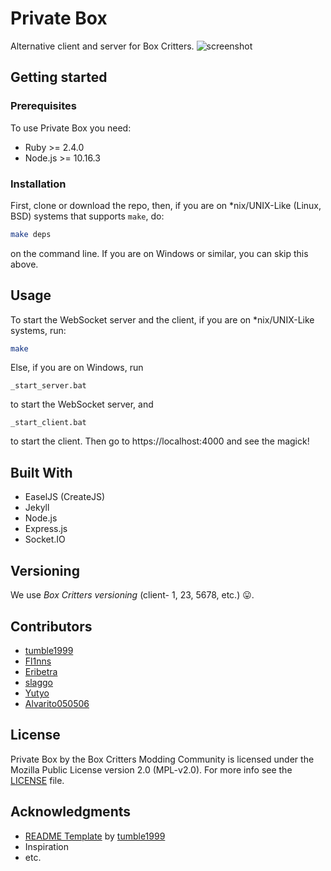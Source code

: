 # Private Box
Alternative client and server for Box Critters.
![screenshot](https://cdn.discordapp.com/attachments/567030108003631108/648901762748776448/private_box.png)

## Getting started

### Prerequisites
To use Private Box you need:
* Ruby >= 2.4.0
* Node.js >= 10.16.3

### Installation
First, clone or download the repo, then, if you are on *nix/UNIX-Like (Linux, BSD) systems that supports `make`, do:
```sh
make deps
```
on the command line.
If you are on Windows or similar, you can skip this above.

## Usage
To start the WebSocket server and the client, if you are on *nix/UNIX-Like systems, run:
```sh
make
```
Else, if you are on Windows, run
```batch
_start_server.bat
```
to start the WebSocket server, and
```batch
_start_client.bat
```
to start the client.
Then go to https://localhost:4000 and see the magick!

## Built With
* EaselJS (CreateJS)
* Jekyll
* Node.js
* Express.js
* Socket.IO

## Versioning
We use _Box Critters versioning_ (client- 1, 23, 5678, etc.) :stuck_out_tongue:.

## Contributors
* [tumble1999](https://github.com/tumble1999)
* [Fl1nns](https://github.com/Fl1nns)
* [Eribetra](https://github.com/Eribetra)
* [slaggo](https://github.com/slaggo)
* [Yutyo](https://github.com/Yutyo)
* [Alvarito050506](https://github.com/Alvarito050506)

## License
Private Box by the Box Critters Modding Community is licensed under the Mozilla Public License version 2.0 (MPL-v2.0). For more info see the [LICENSE](https://github.com/boxcritters/private-box/blob/master/LICENSE) file.

## Acknowledgments
* [README Template](https://github.com/tumblenet/repository-template) by [tumble1999](https://github.com/tumble1999)
* Inspiration
* etc.
